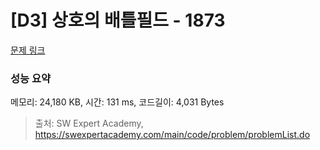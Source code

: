 # [D3] 상호의 배틀필드 - 1873 

[문제 링크](https://swexpertacademy.com/main/code/problem/problemDetail.do?contestProbId=AV5LyE7KD2ADFAXc) 

### 성능 요약

메모리: 24,180 KB, 시간: 131 ms, 코드길이: 4,031 Bytes



> 출처: SW Expert Academy, https://swexpertacademy.com/main/code/problem/problemList.do